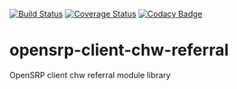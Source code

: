 [![Build Status](https://travis-ci.org/OpenSRP/opensrp-client-chw-referral.svg?branch=master)](https://travis-ci.org/OpenSRP/opensrp-client-chw-referral) [![Coverage Status](https://coveralls.io/repos/github/OpenSRP/opensrp-client-chw-referral/badge.svg?branch=master)](https://coveralls.io/github/OpenSRP/opensrp-client-chw-referral?branch=master)
[![Codacy Badge](https://api.codacy.com/project/badge/Grade/b8b5e3c6e9284bffb993d07b235a8691)](https://www.codacy.com/app/OpenSRP/opensrp-client-chw-referral?utm_source=github.com&amp;utm_medium=referral&amp;utm_content=OpenSRP/opensrp-client-chw-referral&amp;utm_campaign=Badge_Grade)

# opensrp-client-chw-referral
OpenSRP client chw referral module library


